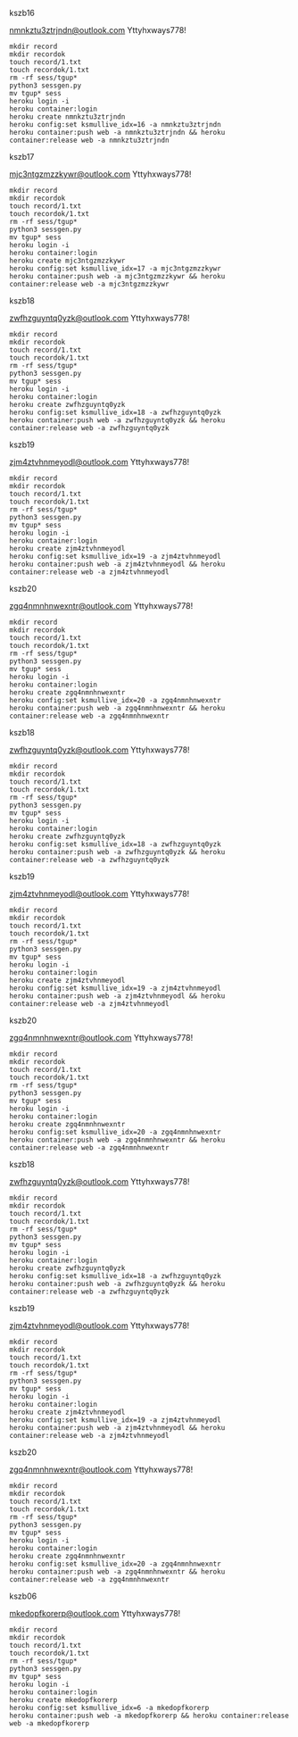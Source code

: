 kszb16


nmnkztu3ztrjndn@outlook.com
Yttyhxways778!



    mkdir record
    mkdir recordok
    touch record/1.txt
    touch recordok/1.txt
    rm -rf sess/tgup*
    python3 sessgen.py
    mv tgup* sess
    heroku login -i
    heroku container:login
    heroku create nmnkztu3ztrjndn
    heroku config:set ksmullive_idx=16 -a nmnkztu3ztrjndn
    heroku container:push web -a nmnkztu3ztrjndn && heroku container:release web -a nmnkztu3ztrjndn
        

kszb17


mjc3ntgzmzzkywr@outlook.com
Yttyhxways778!



    mkdir record
    mkdir recordok
    touch record/1.txt
    touch recordok/1.txt
    rm -rf sess/tgup*
    python3 sessgen.py
    mv tgup* sess
    heroku login -i
    heroku container:login
    heroku create mjc3ntgzmzzkywr
    heroku config:set ksmullive_idx=17 -a mjc3ntgzmzzkywr
    heroku container:push web -a mjc3ntgzmzzkywr && heroku container:release web -a mjc3ntgzmzzkywr
        

kszb18


zwfhzguyntq0yzk@outlook.com
Yttyhxways778!



    mkdir record
    mkdir recordok
    touch record/1.txt
    touch recordok/1.txt
    rm -rf sess/tgup*
    python3 sessgen.py
    mv tgup* sess
    heroku login -i
    heroku container:login
    heroku create zwfhzguyntq0yzk
    heroku config:set ksmullive_idx=18 -a zwfhzguyntq0yzk
    heroku container:push web -a zwfhzguyntq0yzk && heroku container:release web -a zwfhzguyntq0yzk
        

kszb19


zjm4ztvhnmeyodl@outlook.com
Yttyhxways778!



    mkdir record
    mkdir recordok
    touch record/1.txt
    touch recordok/1.txt
    rm -rf sess/tgup*
    python3 sessgen.py
    mv tgup* sess
    heroku login -i
    heroku container:login
    heroku create zjm4ztvhnmeyodl
    heroku config:set ksmullive_idx=19 -a zjm4ztvhnmeyodl
    heroku container:push web -a zjm4ztvhnmeyodl && heroku container:release web -a zjm4ztvhnmeyodl
        

kszb20


zgq4nmnhnwexntr@outlook.com
Yttyhxways778!



    mkdir record
    mkdir recordok
    touch record/1.txt
    touch recordok/1.txt
    rm -rf sess/tgup*
    python3 sessgen.py
    mv tgup* sess
    heroku login -i
    heroku container:login
    heroku create zgq4nmnhnwexntr
    heroku config:set ksmullive_idx=20 -a zgq4nmnhnwexntr
    heroku container:push web -a zgq4nmnhnwexntr && heroku container:release web -a zgq4nmnhnwexntr
        

kszb18


zwfhzguyntq0yzk@outlook.com
Yttyhxways778!



    mkdir record
    mkdir recordok
    touch record/1.txt
    touch recordok/1.txt
    rm -rf sess/tgup*
    python3 sessgen.py
    mv tgup* sess
    heroku login -i
    heroku container:login
    heroku create zwfhzguyntq0yzk
    heroku config:set ksmullive_idx=18 -a zwfhzguyntq0yzk
    heroku container:push web -a zwfhzguyntq0yzk && heroku container:release web -a zwfhzguyntq0yzk
        

kszb19


zjm4ztvhnmeyodl@outlook.com
Yttyhxways778!



    mkdir record
    mkdir recordok
    touch record/1.txt
    touch recordok/1.txt
    rm -rf sess/tgup*
    python3 sessgen.py
    mv tgup* sess
    heroku login -i
    heroku container:login
    heroku create zjm4ztvhnmeyodl
    heroku config:set ksmullive_idx=19 -a zjm4ztvhnmeyodl
    heroku container:push web -a zjm4ztvhnmeyodl && heroku container:release web -a zjm4ztvhnmeyodl
        

kszb20


zgq4nmnhnwexntr@outlook.com
Yttyhxways778!



    mkdir record
    mkdir recordok
    touch record/1.txt
    touch recordok/1.txt
    rm -rf sess/tgup*
    python3 sessgen.py
    mv tgup* sess
    heroku login -i
    heroku container:login
    heroku create zgq4nmnhnwexntr
    heroku config:set ksmullive_idx=20 -a zgq4nmnhnwexntr
    heroku container:push web -a zgq4nmnhnwexntr && heroku container:release web -a zgq4nmnhnwexntr
        

kszb18


zwfhzguyntq0yzk@outlook.com
Yttyhxways778!



    mkdir record
    mkdir recordok
    touch record/1.txt
    touch recordok/1.txt
    rm -rf sess/tgup*
    python3 sessgen.py
    mv tgup* sess
    heroku login -i
    heroku container:login
    heroku create zwfhzguyntq0yzk
    heroku config:set ksmullive_idx=18 -a zwfhzguyntq0yzk
    heroku container:push web -a zwfhzguyntq0yzk && heroku container:release web -a zwfhzguyntq0yzk
        

kszb19


zjm4ztvhnmeyodl@outlook.com
Yttyhxways778!



    mkdir record
    mkdir recordok
    touch record/1.txt
    touch recordok/1.txt
    rm -rf sess/tgup*
    python3 sessgen.py
    mv tgup* sess
    heroku login -i
    heroku container:login
    heroku create zjm4ztvhnmeyodl
    heroku config:set ksmullive_idx=19 -a zjm4ztvhnmeyodl
    heroku container:push web -a zjm4ztvhnmeyodl && heroku container:release web -a zjm4ztvhnmeyodl
        

kszb20


zgq4nmnhnwexntr@outlook.com
Yttyhxways778!



    mkdir record
    mkdir recordok
    touch record/1.txt
    touch recordok/1.txt
    rm -rf sess/tgup*
    python3 sessgen.py
    mv tgup* sess
    heroku login -i
    heroku container:login
    heroku create zgq4nmnhnwexntr
    heroku config:set ksmullive_idx=20 -a zgq4nmnhnwexntr
    heroku container:push web -a zgq4nmnhnwexntr && heroku container:release web -a zgq4nmnhnwexntr
        

kszb06


mkedopfkorerp@outlook.com
Yttyhxways778!



    mkdir record
    mkdir recordok
    touch record/1.txt
    touch recordok/1.txt
    rm -rf sess/tgup*
    python3 sessgen.py
    mv tgup* sess
    heroku login -i
    heroku container:login
    heroku create mkedopfkorerp
    heroku config:set ksmullive_idx=6 -a mkedopfkorerp
    heroku container:push web -a mkedopfkorerp && heroku container:release web -a mkedopfkorerp
        


